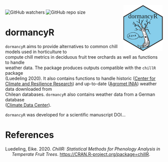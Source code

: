 
<img src="vignettes/dormancyR.png" alt = "dormancyR logo" align = "right" width = "25%" height = "25%"/>

<!-- badges: start -->

![GitHub
watchers](https://img.shields.io/github/watchers/EduardoFernandezC/dormancyR?label=Watch&style=social)
![GitHub repo
size](https://img.shields.io/github/repo-size/EduardoFernandezC/dormancyR)
<!-- badges: end -->

<!-- README.md is generated from README.Rmd. Please edit that file -->

# dormancyR

`dormancyR` aims to provide alternatives to common chill models used in
horticulture to  
compute chill metrics in deciduous fruit tree orchards as well as
functions to handle  
weather data. The package produces outputs compatible with the `chillR`
package  
(Luedeling 2020). It also contains functions to handle historic ([Center
for Climate and Resilience Research](https://www.cr2.cl)) and up-to-date
([Agromet INIA](https://www.agromet.cl/datos-historicos)) weather data
downloaded from  
Chilean databases. `dormancyR` also contains weather data from a German
database  
([Climate Data Center](https://cdc.dwd.de/portal/)).

`dormancyR` was developed for a scientific manuscript DOI…

# References

<div id="refs" class="references hanging-indent">

<div id="ref-R-chillR">

Luedeling, Eike. 2020. *ChillR: Statistical Methods for Phenology
Analysis in Temperate Fruit Trees*.
<https://CRAN.R-project.org/package=chillR>.

</div>

</div>
